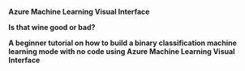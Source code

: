 **Azure Machine Learning Visual Interface**

**Is that wine good or bad?**

**A beginner tutorial on how to build a binary classification machine learning mode with no code using Azure Machine Learning Visual Interface**

